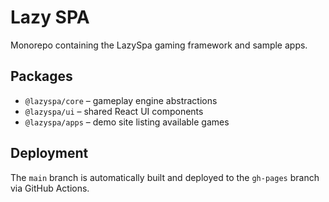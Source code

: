 # Lazy SPA

Monorepo containing the LazySpa gaming framework and sample apps.

## Packages
- `@lazyspa/core` – gameplay engine abstractions
- `@lazyspa/ui` – shared React UI components
- `@lazyspa/apps` – demo site listing available games

## Deployment

The `main` branch is automatically built and deployed to the `gh-pages` branch via GitHub Actions.
